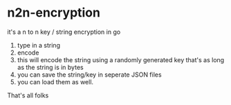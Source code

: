 # n2n-encryption
it's a n to n key / string encryption in go

1) type in a string
2) encode
3) this will encode the string using a randomly generated key that's as long as the string is in bytes
4) you can save the string/key in seperate JSON files
5) you can load them as well.

That's all folks
